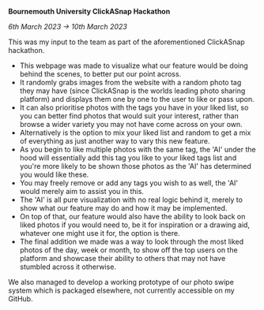 **Bournemouth University ClickASnap Hackathon**

_6th March 2023 -> 10th March 2023_

This was my input to the team as part of the aforementioned ClickASnap hackathon.
- This webpage was made to visualize what our feature would be doing behind the scenes, to better put our point across.
- It randomly grabs images from the website with a random photo tag they may have (since ClickASnap is the worlds leading photo sharing platform) and displays them one by one to the user to like or pass upon.
- It can also prioritise photos with the tags you have in your liked list, so you can better find photos that would suit your interest, rather than browse a wider variety you may not have come across on your own.
- Alternatively is the option to mix your liked list and random to get a mix of everything as just another way to vary this new feature.
- As you begin to like multiple photos with the same tag, the 'AI' under the hood will essentially add this tag you like to your liked tags list and you're more likely to be shown those photos as the 'AI' has determined you would like these.
- You may freely remove or add any tags you wish to as well, the 'AI' would merely aim to assist you in this.
- The 'AI' is all pure visualization with no real logic behind it, merely to show what our feature may do and how it may be implemented.
- On top of that, our feature would also have the ability to look back on liked photos if you would need to, be it for inspiration or a drawing aid, whatever one might use it for, the option is there.
- The final addition we made was a way to look through the most liked photos of the day, week or month, to show off the top users on the platform and showcase their ability to others that may not have stumbled across it otherwise.

We also managed to develop a working prototype of our photo swipe system which is packaged elsewhere, not currently accessible on my GitHub.

